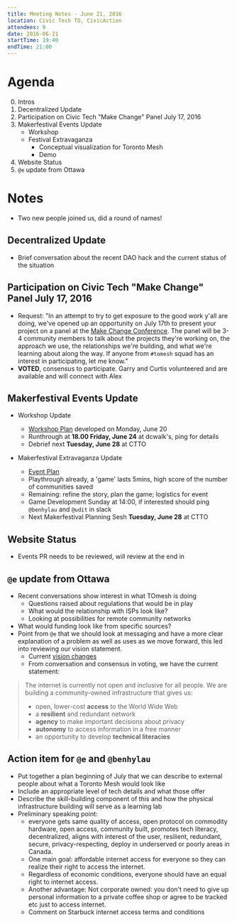 ```yaml
---
title: Meeting Notes - June 21, 2016
location: Civic Tech TO, CivicAction
attendees: 9
date: 2016-06-21
startTime: 19:40
endTime: 21:00
---
```


# Agenda

0. Intros
1. Decentralized Update
2. Participation on Civic Tech "Make Change" Panel July 17, 2016
3. Makerfestival Events Update
    - Workshop
    - Festival Extravaganza
        - Conceptual visualization for Toronto Mesh
        - Demo
4. Website Status
5. `@e` update from Ottawa

# Notes

- Two new people joined us, did a round of names!

## Decentralized Update

- Brief conversation about the recent DAO hack and the current status of the situation

## Participation on Civic Tech "Make Change" Panel July 17, 2016

- Request: "In an attempt to try to get exposure to the good work y'all are doing, we've opened up an opportunity on ​July 17th​ to present your project on a panel at the [Make Change Conference](http://makechangeconference.com/). The panel will be 3-4 community members to talk about the projects they're working on, the approach we use, the relationships we're building, and what we're learning about along the way. If anyone from `#tomesh` squad has an interest in participating, let me know."
- **VOTED**, consensus to participate. Garry and Curtis volunteered and are available and will connect with Alex

## Makerfestival Events Update

- Workshop Update
    - [Workshop Plan](https://pad.riseup.net/p/o3fv1JLHJ545) developed on Monday, June 20
    - Runthrough at **18.00 Friday, June 24** at dcwalk's, ping for details
    - Debrief next **Tuesday, June 28** at CTTO

- Makerfestival Extravaganza Update
    - [Event Plan](https://pad.riseup.net/p/96G0J9Pm3671)
    - Playthrough already, a 'game' lasts 5mins, high score of the number of communities saved
    - Remaining: refine the story, plan the game; logistics for event
    - Game Development Sunday at 14:00, if interested should ping `@benhylau` and `@udit` in slack
    - Next Makerfestival Planning Sesh **Tuesday, June 28** at CTTO

## Website Status

- Events PR needs to be reviewed, will review at the end in

## `@e` update from Ottawa

- Recent conversations show interest in what TOmesh is doing
    - Questions raised about regulations that would be in play
    - What would the relationship with ISPs look like?
    - Looking at possibilities for remote community networks
- What would funding look like from specific sources?
- Point from `@e` that we should look at messaging and have a more clear explanation of a problem as well as uses as we move forward, this led into reviewing our vision statement.
  - Current [vision changes](https://github.com/tomeshnet/tomesh.net/blob/42168ffae2edea4b8cf8b6ce4325ff0003f4cec9/_includes/vision.md)
  - From conversation and consensus in voting, we have the current statement:

> The internet is currently not open and inclusive for all people. We are building a community-owned infrastructure that gives us:
  > - open, lower-cost **access** to the World Wide Web
  > - a **resilient** and redundant network
  > - **agency** to make important decisions about privacy
  > - **autonomy** to access information in a free manner
  > - an opportunity to develop **technical literacies**

## Action item for `@e` and `@benhylau`

- Put together a plan beginning of July that we can describe to external people about what a Toronto Mesh would look like
- Include an appropriate level of tech details and what those offer
- Describe the skill-building component of this and how the physical infrastructure building will serve as a learning lab
- Preliminary speaking point:
  * everyone gets same quality of access, open protocol on commodity hardware, open access, community built, promotes tech literacy, decentralized, aligns with interest of the user, resilient, redundant, secure, privacy-respecting, deploy in underserved or poorly areas in Canada.
  * One main goal: affordable internet access for everyone so they can realize their right to access the internet.
  * Regardless of economic conditions, everyone should have an equal right to internet access.
  * Another advantage: Not corporate owned: you don't need to give up personal information to a private coffee shop or agree to be tracked etc just to access internet.
  * Comment on Starbuck internet access terms and conditions
